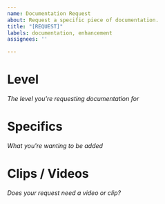 ```yaml
---
name: Documentation Request
about: Request a specific piece of documentation.
title: "[REQUEST]"
labels: documentation, enhancement
assignees: ''

---
```


# Level
*The level you're requesting documentation for*

# Specifics
*What you're wanting to be added*

# Clips / Videos
*Does your request need a video or clip?*
